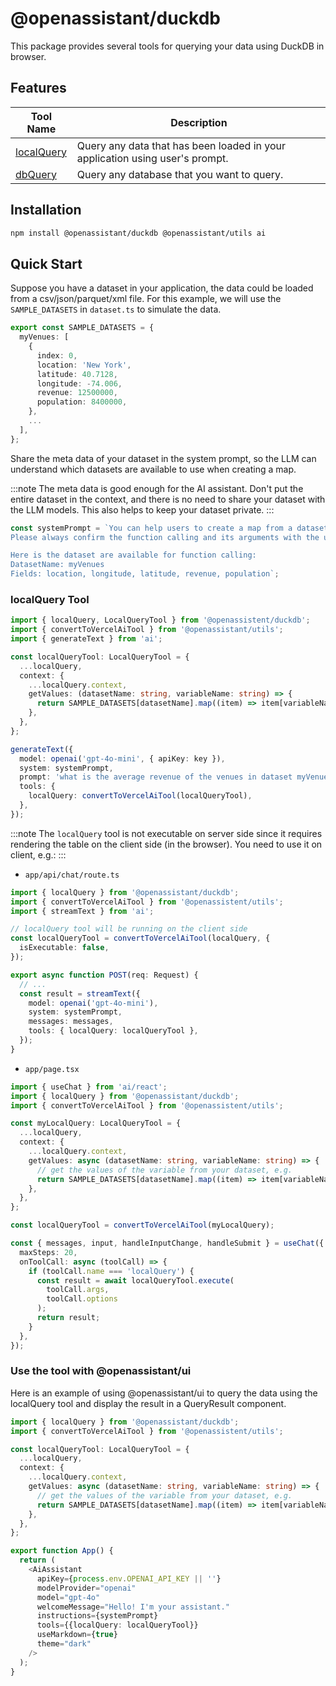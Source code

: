 # @openassistant/duckdb

This package provides several tools for querying your data using DuckDB in browser.

## Features

| Tool Name                                       | Description                                                                  |
| ----------------------------------------------- | ---------------------------------------------------------------------------- |
| [localQuery](/docs/duckdb/variables/localQuery) | Query any data that has been loaded in your application using user's prompt. |
| [dbQuery](/docs/duckdb/variables/dbQuery)       | Query any database that you want to query.                                   |

## Installation

```bash
npm install @openassistant/duckdb @openassistant/utils ai
```

## Quick Start

Suppose you have a dataset in your application, the data could be loaded from a csv/json/parquet/xml file. For this example, we will use the `SAMPLE_DATASETS` in `dataset.ts` to simulate the data.

```ts
export const SAMPLE_DATASETS = {
  myVenues: [
    {
      index: 0,
      location: 'New York',
      latitude: 40.7128,
      longitude: -74.006,
      revenue: 12500000,
      population: 8400000,
    },
    ...
  ],
};
```

Share the meta data of your dataset in the system prompt, so the LLM can understand which datasets are available to use when creating a map.

:::note
The meta data is good enough for the AI assistant. Don't put the entire dataset in the context, and there is no need to share your dataset with the LLM models. This also helps to keep your dataset private.
:::

```js
const systemPrompt = `You can help users to create a map from a dataset.
Please always confirm the function calling and its arguments with the user.

Here is the dataset are available for function calling:
DatasetName: myVenues
Fields: location, longitude, latitude, revenue, population`;
```

### localQuery Tool

```typescript
import { localQuery, LocalQueryTool } from '@openassistent/duckdb';
import { convertToVercelAiTool } from '@openassistant/utils';
import { generateText } from 'ai';

const localQueryTool: LocalQueryTool = {
  ...localQuery,
  context: {
    ...localQuery.context,
    getValues: (datasetName: string, variableName: string) => {
      return SAMPLE_DATASETS[datasetName].map((item) => item[variableName]);
    },
  },
};

generateText({
  model: openai('gpt-4o-mini', { apiKey: key }),
  system: systemPrompt,
  prompt: 'what is the average revenue of the venues in dataset myVenues?',
  tools: {
    localQuery: convertToVercelAiTool(localQueryTool),
  },
});
```

:::note
The `localQuery` tool is not executable on server side since it requires rendering the table on the client side (in the browser). You need to use it on client, e.g.:
:::

- `app/api/chat/route.ts`

```typescript
import { localQuery } from '@openassistant/duckdb';
import { convertToVercelAiTool } from '@openassistent/utils';
import { streamText } from 'ai';

// localQuery tool will be running on the client side
const localQueryTool = convertToVercelAiTool(localQuery, {
  isExecutable: false,
});

export async function POST(req: Request) {
  // ...
  const result = streamText({
    model: openai('gpt-4o-mini'),
    system: systemPrompt,
    messages: messages,
    tools: { localQuery: localQueryTool },
  });
}
```

- `app/page.tsx`

```typescript
import { useChat } from 'ai/react';
import { localQuery } from '@openassistant/duckdb';
import { convertToVercelAiTool } from '@openassistent/utils';

const myLocalQuery: LocalQueryTool = {
  ...localQuery,
  context: {
    ...localQuery.context,
    getValues: async (datasetName: string, variableName: string) => {
      // get the values of the variable from your dataset, e.g.
      return SAMPLE_DATASETS[datasetName].map((item) => item[variableName]);
    },
  },
};

const localQueryTool = convertToVercelAiTool(myLocalQuery);

const { messages, input, handleInputChange, handleSubmit } = useChat({
  maxSteps: 20,
  onToolCall: async (toolCall) => {
    if (toolCall.name === 'localQuery') {
      const result = await localQueryTool.execute(
        toolCall.args,
        toolCall.options
      );
      return result;
    }
  },
});
```

### Use the tool with @openassistant/ui

Here is an example of using @openassistant/ui to query the data using the localQuery tool and display the result in a QueryResult component.

```typescript
import { localQuery } from '@openassistant/duckdb';
import { convertToVercelAiTool } from '@openassistent/utils';

const localQueryTool: LocalQueryTool = {
  ...localQuery,
  context: {
    ...localQuery.context,
    getValues: async (datasetName: string, variableName: string) => {
      // get the values of the variable from your dataset, e.g.
      return SAMPLE_DATASETS[datasetName].map((item) => item[variableName]);
    },
  },
};

export function App() {
  return (
    <AiAssistant
      apiKey={process.env.OPENAI_API_KEY || ''}
      modelProvider="openai"
      model="gpt-4o"
      welcomeMessage="Hello! I'm your assistant."
      instructions={systemPrompt}
      tools={{localQuery: localQueryTool}}
      useMarkdown={true}
      theme="dark"
    />
  );
}
```
